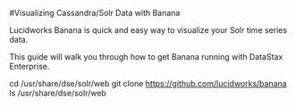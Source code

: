 #Visualizing Cassandra/Solr Data with Banana

Lucidworks Banana is quick and easy way to visualize your Solr time series data.

This guide will walk you through how to get Banana running with DataStax Enterprise. 

cd  /usr/share/dse/solr/web
git clone https://github.com/lucidworks/banana
ls /usr/share/dse/solr/web

